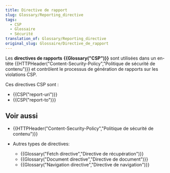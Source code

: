 ```yaml
---
title: Directive de rapport
slug: Glossary/Reporting_directive
tags:
  - CSP
  - Glossaire
  - Sécurité
translation_of: Glossary/Reporting_directive
original_slug: Glossaire/Directive_de_rapport
---
```


Les **directives de rapports** **{{Glossary("CSP")}}** sont utilisées dans un en-tête {{HTTPHeader("Content-Security-Policy","Politique de sécurité de contenu")}} et contrôlent le processus de génération de rapports sur les violations CSP.

Ces directives CSP sont :

- {{CSP("report-uri")}}
- {{CSP("report-to")}}

## Voir aussi

- {{HTTPHeader("Content-Security-Policy","Politique de sécurité de contenu")}}
- Autres types de directives:

  - {{Glossary("Fetch directive","Directive de récupération")}}
  - {{Glossary("Document directive","Directive de document")}}
  - {{Glossary("Navigation directive","Directive de navigation")}}
